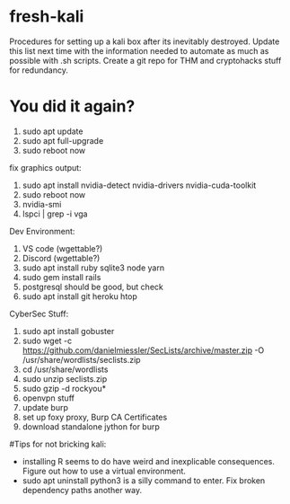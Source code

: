 # fresh-kali
Procedures for setting up a kali box after its inevitably destroyed. Update this list next time with the information needed to automate as much as possible with .sh scripts.  Create a git repo for THM and cryptohacks stuff for redundancy.

# You did it again?
1. sudo apt update
2. sudo apt full-upgrade
3. sudo reboot now

fix graphics output:

1. sudo apt install nvidia-detect nvidia-drivers nvidia-cuda-toolkit
2. sudo reboot now
3. nvidia-smi
4. lspci | grep -i vga

Dev Environment:
1. VS code (wgettable?)
2. Discord (wgettable?)
3. sudo apt install ruby sqlite3 node yarn
4. sudo gem install rails
5. postgresql should be good, but check
6. sudo apt install git heroku htop

CyberSec Stuff:
1. sudo apt install gobuster
2. sudo wget -c https://github.com/danielmiessler/SecLists/archive/master.zip -O /usr/share/wordlists/seclists.zip
3. cd /usr/share/wordlists
4. sudo unzip seclists.zip
5. sudo gzip -d rockyou*
6. openvpn stuff
7. update burp
8. set up foxy proxy, Burp CA Certificates
9. download standalone jython for burp

#Tips for not bricking kali:
- installing R seems to do have weird and inexplicable consequences.  Figure out how to use a virtual environment.
- sudo apt uninstall python3 is a silly command to enter.  Fix broken dependency paths another way.
